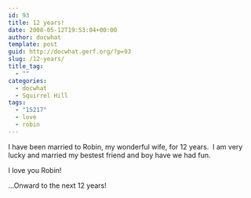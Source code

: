 ```yaml
---
id: 93
title: 12 years!
date: 2008-05-12T19:53:04+00:00
author: docwhat
template: post
guid: http://docwhat.gerf.org/?p=93
slug: /12-years/
title_tag:
  - ""
categories:
  - docwhat
  - Squirrel Hill
tags:
  - "15217"
  - love
  - robin
---
```

I have been married to Robin, my wonderful wife, for 12 years.  I am very lucky and married my bestest friend and boy have we had fun.

I love you Robin!

...Onward to the next 12 years!